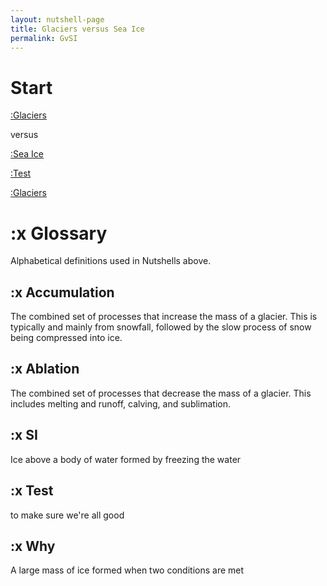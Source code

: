 ```yaml
---
layout: nutshell-page
title: Glaciers versus Sea Ice
permalink: GvSI
---
```

# Start

[:Glaciers](#glossary)

versus

[:Sea Ice](#SI)

[:Test](#why)

[:Glaciers](#test)

# :x Glossary
Alphabetical definitions used in Nutshells above.

## :x Accumulation
The combined set of processes that increase the mass of a glacier. This is typically and mainly from snowfall, followed by the slow process of snow being compressed into ice.

## :x Ablation
The combined set of processes that decrease the mass of a glacier. This includes melting and runoff, calving, and sublimation.

## :x SI
Ice above a body of water formed by freezing the water

## :x Test
to make sure we're all good

## :x Why
A large mass of ice formed when two conditions are met
